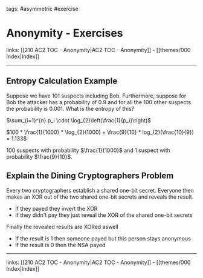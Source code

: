 tags: #asymmetric #exercise

# Anonymity - Exercises

links:  [[210 AC2 TOC - Anonymity|AC2 TOC - Anonymity]] - [[themes/000 Index|Index]]

---

## Entropy Calculation Example

Suppose we have 101 suspects including Bob. Furthermore, suppose for Bob the attacker has a probability of 0.9 and for all the 100 other suspects the probability is 0.001. What is the entropy of this?

$\sum_{i=1}^{n} p_i \cdot \log_{2}\left(\frac{1}{p_i}\right)$

$100 * \frac{1}{1000} * \log_{2}(1000) + \frac{9}{10} * log_{2}(\frac{10}{9}) = 1.133$


100 suspects with probability $\frac{1}{1000}$ and 1 suspect with probability $\frac{9}{10}$.

## Explain the Dining Cryptographers Problem

Every two cryptographers establish a shared one-bit secret. Everyone then makes an XOR out of the two shared one-bit secrets and reveals the result.

- If they payed they invert the XOR
- If they didn't pay they just reveal the XOR of the shared one-bit secrets

Finally the revealed results are XORed aswell

- If the result is 1 then someone payed but this person stays anonymous
- If the result is 0 then the NSA payed

---
links:  [[210 AC2 TOC - Anonymity|AC2 TOC - Anonymity]] - [[themes/000 Index|Index]]